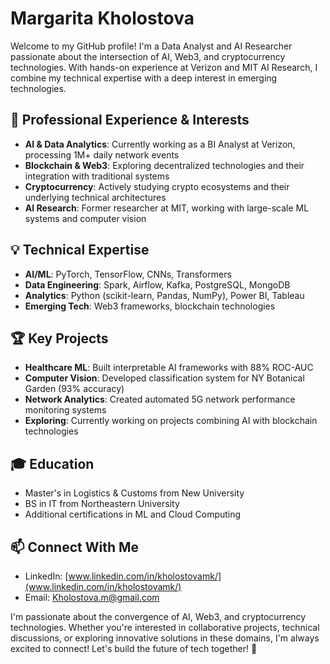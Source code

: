 # Margarita Kholostova
Welcome to my GitHub profile! I'm a Data Analyst and AI Researcher passionate about the intersection of AI, Web3, and cryptocurrency technologies. With hands-on experience at Verizon and MIT AI Research, I combine my technical expertise with a deep interest in emerging technologies.

## 🚀 Professional Experience & Interests
* **AI & Data Analytics**: Currently working as a BI Analyst at Verizon, processing 1M+ daily network events
* **Blockchain & Web3**: Exploring decentralized technologies and their integration with traditional systems
* **Cryptocurrency**: Actively studying crypto ecosystems and their underlying technical architectures
* **AI Research**: Former researcher at MIT, working with large-scale ML systems and computer vision

## 💡 Technical Expertise
* **AI/ML**: PyTorch, TensorFlow, CNNs, Transformers
* **Data Engineering**: Spark, Airflow, Kafka, PostgreSQL, MongoDB
* **Analytics**: Python (scikit-learn, Pandas, NumPy), Power BI, Tableau
* **Emerging Tech**: Web3 frameworks, blockchain technologies

## 🏆 Key Projects
* **Healthcare ML**: Built interpretable AI frameworks with 88% ROC-AUC
* **Computer Vision**: Developed classification system for NY Botanical Garden (93% accuracy)
* **Network Analytics**: Created automated 5G network performance monitoring systems
* **Exploring**: Currently working on projects combining AI with blockchain technologies

## 🎓 Education
* Master's in Logistics & Customs from New University
* BS in IT from Northeastern University
* Additional certifications in ML and Cloud Computing

## 📫 Connect With Me
* LinkedIn: [www.linkedin.com/in/kholostovamk/](www.linkedin.com/in/kholostovamk/)
* Email: Kholostova.m@gmail.com

I'm passionate about the convergence of AI, Web3, and cryptocurrency technologies. Whether you're interested in collaborative projects, technical discussions, or exploring innovative solutions in these domains, I'm always excited to connect! Let's build the future of tech together! 🚀
